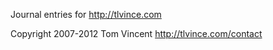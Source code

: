 Journal entries for http://tlvince.com

Copyright 2007-2012 Tom Vincent <http://tlvince.com/contact>
